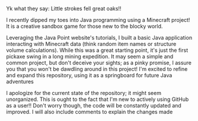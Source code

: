Yk what they say: Little strokes fell great oaks!!

I recently dipped my toes into Java programming using a Minecraft project! It is a creative sandbox game for those new to the blocky world.

Leveraging the Java Point website's tutorials, I built a basic Java application interacting with Minecraft data (think random item names or structure volume calculations). While this was a great starting point, it's just the first pickaxe swing in a long mining expedition. It may seem a simple and common project, but don't deceive your sights; as a pinky promise, I assure you that you won't be dawdling around in this project! I'm excited to refine and expand this repository, using it as a springboard for future Java adventures

I apologize for the current state of the repository; it might seem unorganized. This is ought to the fact that I'm new to actively using GitHub as a user!! Don't worry though, the code will be constantly updated and improved. I will also include comments to explain the changes made
